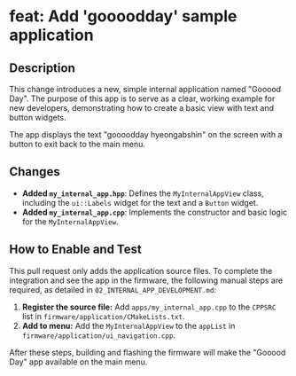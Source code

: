 # feat: Add 'goooodday' sample application

## Description

This change introduces a new, simple internal application named "Gooood Day". The purpose of this app is to serve as a clear, working example for new developers, demonstrating how to create a basic view with text and button widgets.

The app displays the text "goooodday hyeongabshin" on the screen with a button to exit back to the main menu.

## Changes

- **Added `my_internal_app.hpp`**: Defines the `MyInternalAppView` class, including the `ui::Labels` widget for the text and a `Button` widget.
- **Added `my_internal_app.cpp`**: Implements the constructor and basic logic for the `MyInternalAppView`.

## How to Enable and Test

This pull request only adds the application source files. To complete the integration and see the app in the firmware, the following manual steps are required, as detailed in `02_INTERNAL_APP_DEVELOPMENT.md`:

1.  **Register the source file:** Add `apps/my_internal_app.cpp` to the `CPPSRC` list in `firmware/application/CMakeLists.txt`.
2.  **Add to menu:** Add the `MyInternalAppView` to the `appList` in `firmware/application/ui_navigation.cpp`.

After these steps, building and flashing the firmware will make the "Gooood Day" app available on the main menu.

